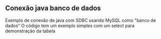 ## Conexão java banco de dados 
Exemplo de conexão de java com SDBC usando MySQL como "banco de dados"
O código tem um exemplo simples com um select para demonstração da tabela
